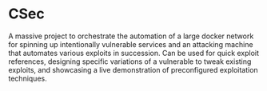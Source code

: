 
# CSec

A massive project to orchestrate the automation of a large docker network for spinning up intentionally vulnerable services and an attacking machine that automates various exploits in succession.  Can be used for quick exploit references, designing specific variations of a vulnerable to tweak existing exploits, and showcasing a live demonstration of preconfigured exploitation techniques.
